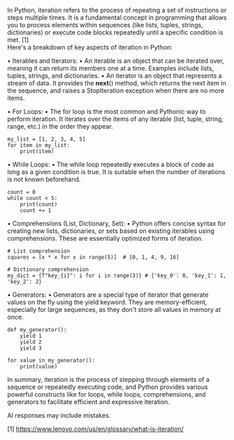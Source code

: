 In Python, iteration refers to the process of repeating a set of instructions or steps multiple times. It is a fundamental concept in programming that allows you to process elements within sequences (like lists, tuples, strings, dictionaries) or execute code blocks repeatedly until a specific condition is met. [1]  
Here's a breakdown of key aspects of iteration in Python: 

• Iterables and Iterators: 
	• An iterable is an object that can be iterated over, meaning it can return its members one at a time. Examples include lists, tuples, strings, and dictionaries. 
	• An iterator is an object that represents a stream of data. It provides the __next__() method, which returns the next item in the sequence, and raises a StopIteration exception when there are no more items. 

• For Loops: 
	• The for loop is the most common and Pythonic way to perform iteration. It iterates over the items of any iterable (list, tuple, string, range, etc.) in the order they appear. 

    my_list = [1, 2, 3, 4, 5]
    for item in my_list:
        print(item)

• While Loops: 
	• The while loop repeatedly executes a block of code as long as a given condition is true. It is suitable when the number of iterations is not known beforehand. 

    count = 0
    while count < 5:
        print(count)
        count += 1

• Comprehensions (List, Dictionary, Set): 
	• Python offers concise syntax for creating new lists, dictionaries, or sets based on existing iterables using comprehensions. These are essentially optimized forms of iteration. 

    # List comprehension
    squares = [x * x for x in range(5)]  # [0, 1, 4, 9, 16]

    # Dictionary comprehension
    my_dict = {f"key_{i}": i for i in range(3)} # {'key_0': 0, 'key_1': 1, 'key_2': 2}

• Generators: 
	• Generators are a special type of iterator that generate values on the fly using the yield keyword. They are memory-efficient, especially for large sequences, as they don't store all values in memory at once. 

    def my_generator():
        yield 1
        yield 2
        yield 3

    for value in my_generator():
        print(value)

In summary, iteration is the process of stepping through elements of a sequence or repeatedly executing code, and Python provides various powerful constructs like for loops, while loops, comprehensions, and generators to facilitate efficient and expressive iteration. 

AI responses may include mistakes.

[1] https://www.lenovo.com/us/en/glossary/what-is-iteration/

